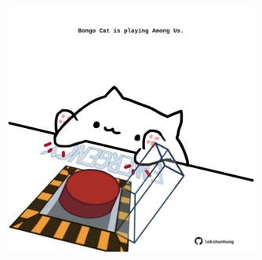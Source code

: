 <!-- built at 14/12/2024, 12:00:47 UTC -->
<p align="center">
  <img width="500" height="500" src="./ReadmeImage.svg">
</p>
